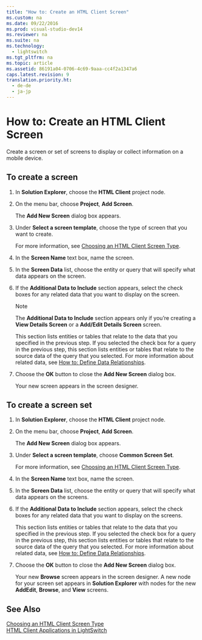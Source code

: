 ```yaml
---
title: "How to: Create an HTML Client Screen"
ms.custom: na
ms.date: 09/22/2016
ms.prod: visual-studio-dev14
ms.reviewer: na
ms.suite: na
ms.technology: 
  - lightswitch
ms.tgt_pltfrm: na
ms.topic: article
ms.assetid: 86191a04-0706-4c69-9aaa-cc4f2a1347a6
caps.latest.revision: 9
translation.priority.ht: 
  - de-de
  - ja-jp
---
```

# How to: Create an HTML Client Screen
Create a screen or set of screens to display or collect information on a mobile device.  
  
##  <a name="CreatingASCreen"></a> To create a screen  
  
1.  In **Solution Explorer**, choose the **HTML Client** project node.  
  
2.  On the menu bar, choose **Project**, **Add Screen**.  
  
     The **Add New Screen** dialog box appears.  
  
3.  Under **Select a screen template**, choose the type of screen that you want to create.  
  
     For more information, see [Choosing  an HTML Client Screen Type](../vs140/choosing-a-screen-type-for-an-html-client-of-a-lightswitch-app.md).  
  
4.  In the **Screen Name** text box, name the screen.  
  
5.  In the **Screen Data** list, choose the entity or query that will specify what data appears on the screen.  
  
6.  If the **Additional Data to Include** section appears, select the check boxes for any related data that you want to display on the screen.  
  
    > [!NOTE]
    >  The **Additional Data to Include** section appears only if you’re creating a **View Details Screen** or a **Add/Edit Details Screen** screen.  
  
     This section lists entities or tables that relate to the data that you specified in the previous step. If you selected the check box for a query in the previous step, this section lists entities or tables that relate to the source data of the query that you selected. For more information about related data, see [How to: Define Data Relationships](../vs140/how-to--define-data-relationships-in-lightswitch.md).  
  
7.  Choose the **OK** button to close the **Add New Screen** dialog box.  
  
     Your new screen appears in the screen designer.  
  
##  <a name="CreatingASCreenSet"></a> To create a screen set  
  
1.  In **Solution Explorer**, choose the **HTML Client** project node.  
  
2.  On the menu bar, choose **Project**, **Add Screen**.  
  
     The **Add New Screen** dialog box appears.  
  
3.  Under **Select a screen template**, choose **Common Screen Set**.  
  
     For more information, see [Choosing  an HTML Client Screen Type](../vs140/choosing-a-screen-type-for-an-html-client-of-a-lightswitch-app.md).  
  
4.  In the **Screen Name** text box, name the screen.  
  
5.  In the **Screen Data** list, choose the entity or query that will specify what data appears on the screens.  
  
6.  If the **Additional Data to Include** section appears, select the check boxes for any related data that you want to display on the screens.  
  
     This section lists entities or tables that relate to the data that you specified in the previous step. If you selected the check box for a query in the previous step, this section lists entities or tables that relate to the source data of the query that you selected. For more information about related data, see [How to: Define Data Relationships](../vs140/how-to--define-data-relationships-in-lightswitch.md).  
  
7.  Choose the **OK** button to close the **Add New Screen** dialog box.  
  
     Your new **Browse** screen appears in the screen designer. A new node for your screen set appears in **Solution Explorer** with nodes for the new **AddEdit**, **Browse**, and **View** screens.  
  
## See Also  
 [Choosing  an HTML Client Screen Type](../vs140/choosing-a-screen-type-for-an-html-client-of-a-lightswitch-app.md)   
 [HTML Client Applications in LightSwitch](../vs140/html-client-screens-for-lightswitch-apps.md)